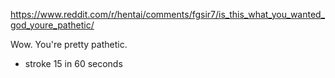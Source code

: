 https://www.reddit.com/r/hentai/comments/fgsir7/is_this_what_you_wanted_god_youre_pathetic/

Wow. You're pretty pathetic.

- stroke 15 in 60 seconds
